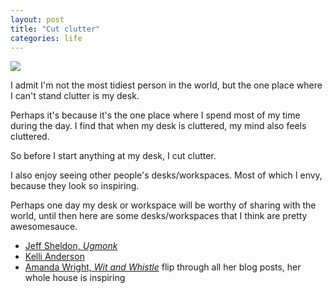 ```yaml
---
layout: post
title: "Cut clutter"
categories: life
---
```


![](https://dl.dropboxusercontent.com/u/1228961/michaellee/2014/02%20-%20February/clutter-small.jpg)

I admit I'm not the most tidiest person in the world, but the one place where I can't stand clutter is my desk.

Perhaps it's because it's the one place where I spend most of my time during the day. I find that when my desk is cluttered, my mind also feels cluttered.

So before I start anything at my desk, I cut clutter.

I also enjoy seeing other people's desks/workspaces. Most of which I envy, because they look so inspiring.

Perhaps one day my desk or workspace will be worthy of sharing with the world, until then here are some desks/workspaces that I think are pretty awesomesauce.

- [Jeff Sheldon, _Ugmonk_](http://www.ugmonk.com/2014/01/17/ugmonk-studio-tour/)
- [Kelli Anderson](http://kellianderson.com/blog/2013/12/a-stand-up-desk-ikea-hack/)
- [Amanda Wright, _Wit and Whistle_](http://witandwhistle.com/blog/) flip through all her blog posts, her whole house is inspiring
